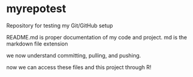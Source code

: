 # myrepotest
Repository for testing my Git/GitHub setup


README.md is proper documentation of my code and project. md is the markdown file extension

we now understand committing, pulling, and pushing. 

now we can access these files and this project through R!